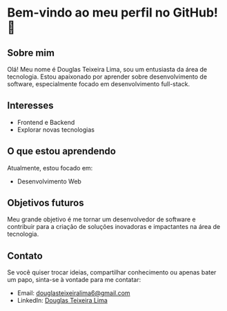 # Bem-vindo ao meu perfil no GitHub! 👋

## Sobre mim
Olá! Meu nome é Douglas Teixeira Lima, sou um entusiasta da área de tecnologia. Estou apaixonado por aprender sobre desenvolvimento de software, especialmente focado em desenvolvimento full-stack.

## Interesses
- Frontend e Backend
- Explorar novas tecnologias

## O que estou aprendendo
Atualmente, estou focado em:
- Desenvolvimento Web

## Objetivos futuros
Meu grande objetivo é me tornar um desenvolvedor de software e contribuir para a criação de soluções inovadoras e impactantes na área de tecnologia.

## Contato
Se você quiser trocar ideias, compartilhar conhecimento ou apenas bater um papo, sinta-se à vontade para me contatar:
- Email: [douglasteixeiralima6@gmail.com](mailto:seuemail@email.com)
- LinkedIn: [Douglas Teixeira Lima](https://www.linkedin.com/in/douglastlima/)


